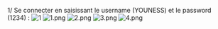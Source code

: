1/ Se connecter en saisissant le username (YOUNESS) et le password (1234) :
![1](https://github.com/OmarCavalier/Angular_total_demo/assets/92510878/54dae92e-db9![1.png](..%2Fpart5%2F1.png)d-46e1-af98-bd15335c09bf)
![1.png](..%2Fpart5%2F1.png)
![2.png](..%2Fpart5%2F2.png)
![3.png](..%2Fpart5%2F3.png)
![4.png](..%2Fpart5%2F4.png)
